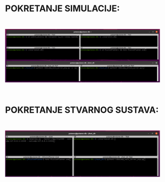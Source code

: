 # POKRETANJE SIMULACIJE:

<b></b>&nbsp;&nbsp;
<br>
<p align="center"><img src="https://raw.githubusercontent.com/PP1801/RoboCamp/main/screen_start_sim_crop.png" width="520px"></p>
<br>

# POKRETANJE STVARNOG SUSTAVA:

<b></b>&nbsp;&nbsp;
<br>
<p align="center"><img src="https://raw.githubusercontent.com/PP1801/RoboCamp/main/screen_start_real_crop.png" width="520px"></p>
<br>

